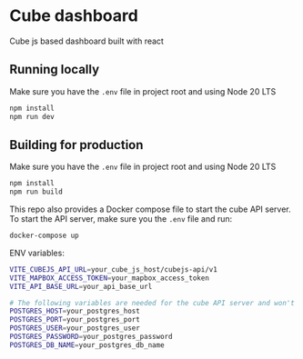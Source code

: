 # Cube dashboard

Cube js based dashboard built with react

## Running locally

Make sure you have the `.env` file in project root and using Node 20 LTS

```bash
npm install
npm run dev
```

## Building for production

Make sure you have the `.env` file in project root and using Node 20 LTS

```bash
npm install
npm run build
```

This repo also provides a Docker compose file to start the cube API server. To start the API server, make sure you the `.env` file and run:

```bash
docker-compose up
```

ENV variables:

```sh
VITE_CUBEJS_API_URL=your_cube_js_host/cubejs-api/v1
VITE_MAPBOX_ACCESS_TOKEN=your_mapbox_access_token
VITE_API_BASE_URL=your_api_base_url

# The following variables are needed for the cube API server and won't get exposed to the client
POSTGRES_HOST=your_postgres_host
POSTGRES_PORT=your_postgres_port
POSTGRES_USER=your_postgres_user
POSTGRES_PASSWORD=your_postgres_password
POSTGRES_DB_NAME=your_postgres_db_name
```
